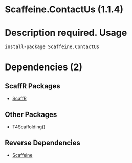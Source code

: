 ﻿Scaffeine.ContactUs (1.1.4)
======
Description required.
Usage
======
<pre>install-package Scaffeine.ContactUs</pre>
Dependencies (2)
=====

ScaffR Packages
------
* [ScaffR](https://github.com/wcpro/ScaffR/tree/master/src/ScaffR)

Other Packages
------
* T4Scaffolding()

Reverse Dependencies
-----
* [Scaffeine](https://github.com/wcpro/scaffeine/tree/master/src/Scaffeine)
